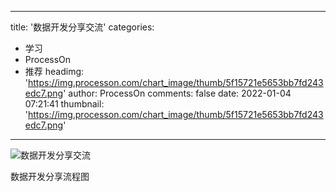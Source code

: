 
---
title: '数据开发分享交流'
categories: 
 - 学习
 - ProcessOn
 - 推荐
headimg: 'https://img.processon.com/chart_image/thumb/5f15721e5653bb7fd243edc7.png'
author: ProcessOn
comments: false
date: 2022-01-04 07:21:41
thumbnail: 'https://img.processon.com/chart_image/thumb/5f15721e5653bb7fd243edc7.png'
---

<div>   
<img class="thumb" alt="数据开发分享交流" src="https://img.processon.com/chart_image/thumb/5f15721e5653bb7fd243edc7.png" referrerpolicy="no-referrer">
<p>数据开发分享流程图</p>  
</div>
            